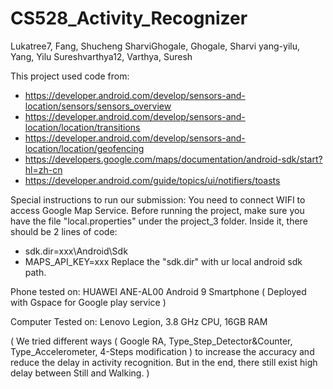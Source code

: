 # CS528_Activity_Recognizer

Lukatree7, Fang, Shucheng
SharviGhogale, Ghogale, Sharvi
yang-yilu, Yang, Yilu
Sureshvarthya12, Varthya, Suresh

This project used code from: 
* https://developer.android.com/develop/sensors-and-location/sensors/sensors_overview
* https://developer.android.com/develop/sensors-and-location/location/transitions
* https://developer.android.com/develop/sensors-and-location/location/geofencing
* https://developers.google.com/maps/documentation/android-sdk/start?hl=zh-cn
* https://developer.android.com/guide/topics/ui/notifiers/toasts

Special instructions to run our submission: You need to connect WIFI to access Google Map Service.
Before running the project, make sure you have the file "local.properties" under the project_3 folder.
Inside it, there should be 2 lines of code:
* sdk.dir=xxx\\Android\\Sdk
* MAPS_API_KEY=xxx
Replace the "sdk.dir" with ur local android sdk path.

Phone tested on: HUAWEI ANE-AL00 Android 9 Smartphone ( Deployed with Gspace for Google play service )

Computer Tested on: Lenovo Legion, 3.8 GHz CPU, 16GB RAM

( We tried different ways ( Google RA, Type_Step_Detector&Counter, Type_Accelerometer, 4-Steps modification ) to increase the accuracy and reduce the delay in activity recognition. But in the end, there still exist high delay between Still and Walking. )
